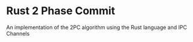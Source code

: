 # Rust 2 Phase Commit
 An implementation of the 2PC algorithm using the Rust language and IPC Channels
